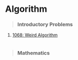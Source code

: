# Algorithm

> ### Introductory Problems

1. <a href="https://github.com/DobiIsFree/Algorithm/blob/main/Introductory%20Problems/1068.cpp">1068: Weird Algorithm</a>
   <br><br/>

> ### Mathematics
